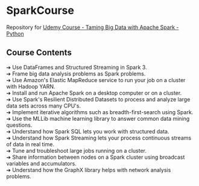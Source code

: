 # SparkCourse
Repository for [Udemy Course - Taming Big Data with Apache Spark - Python](https://www.udemy.com/course/taming-big-data-with-apache-spark-hands-on/)

## Course Contents
➔ Use DataFrames and Structured Streaming in Spark 3.\
➔ Frame big data analysis problems as Spark problems.\
➔ Use Amazon's Elastic MapReduce service to run your job on a cluster with Hadoop YARN.\
➔ Install and run Apache Spark on a desktop computer or on a cluster.\
➔ Use Spark's Resilient Distributed Datasets to process and analyze large data sets across many CPU's.\
➔ Implement iterative algorithms such as breadth-first-search using Spark.\
➔ Use the MLLib machine learning library to answer common data mining questions.\
➔ Understand how Spark SQL lets you work with structured data.\
➔ Understand how Spark Streaming lets your process continuous streams of data in real time.\
➔ Tune and troubleshoot large jobs running on a cluster.\
➔ Share information between nodes on a Spark cluster using broadcast variables and accumulators.\
➔ Understand how the GraphX library helps with network analysis problems.
